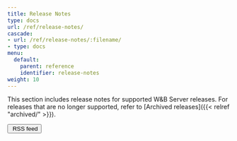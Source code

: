 ```yaml
---
title: Release Notes
type: docs
url: /ref/release-notes/
cascade:
- url: /ref/release-notes/:filename/
- type: docs
menu:
  default:
    parent: reference
    identifier: release-notes
weight: 10
---
```


This section includes release notes for supported W&B Server releases. For releases that are no longer supported, refer to [Archived releases]({{< relref "archived/" >}}).

<a href="/ref/release-notes/index.xml"><button class="btn btn-primary mb-4 feedback--answer"><i class="fa-sharp fa-regular fa-square-rss" alt="RSS icon"></i>&nbsp;RSS feed</button></a>
